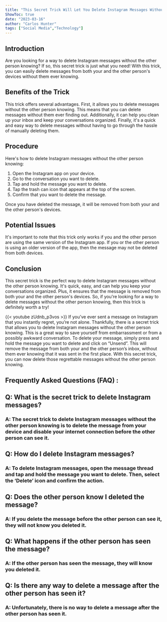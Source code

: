 ```yaml
---
title: "This Secret Trick Will Let You Delete Instagram Messages Without the Other Person Knowing - Here's How!"
ShowToc: true 
date: "2023-03-16"
author: "Carlos Hunter" 
tags: ["Social Media","Technology"]
---
```

## Introduction

Are you looking for a way to delete Instagram messages without the other person knowing? If so, this secret trick is just what you need! With this trick, you can easily delete messages from both your and the other person's devices without them ever knowing. 

## Benefits of the Trick

This trick offers several advantages. First, it allows you to delete messages without the other person knowing. This means that you can delete messages without them ever finding out. Additionally, it can help you clean up your inbox and keep your conversations organized. Finally, it's a quick and easy way to delete messages without having to go through the hassle of manually deleting them.

## Procedure

Here's how to delete Instagram messages without the other person knowing:

1. Open the Instagram app on your device.
2. Go to the conversation you want to delete.
3. Tap and hold the message you want to delete.
4. Tap the trash can icon that appears at the top of the screen.
5. Confirm that you want to delete the message.

Once you have deleted the message, it will be removed from both your and the other person's devices. 

## Potential Issues

It's important to note that this trick only works if you and the other person are using the same version of the Instagram app. If you or the other person is using an older version of the app, then the message may not be deleted from both devices.

## Conclusion

This secret trick is the perfect way to delete Instagram messages without the other person knowing. It's quick, easy, and can help you keep your conversations organized. Plus, it ensures that the message is removed from both your and the other person's devices. So, if you're looking for a way to delete messages without the other person knowing, then this trick is definitely worth a try!

{{< youtube zUdnb_p3vos >}} 
If you’ve ever sent a message on Instagram that you instantly regret, you’re not alone. Thankfully, there is a secret trick that allows you to delete Instagram messages without the other person knowing. This is a great way to save yourself from embarrassment or from a possibly awkward conversation. To delete your message, simply press and hold the message you want to delete and click on “Unsend”. This will remove the message from both your and the other person’s inbox, without them ever knowing that it was sent in the first place. With this secret trick, you can now delete those regrettable messages without the other person knowing.

## Frequently Asked Questions (FAQ) :
<h2>Q: What is the secret trick to delete Instagram messages?</h2>

<h3>A: The secret trick to delete Instagram messages without the other person knowing is to delete the message from your device and disable your internet connection before the other person can see it.</h3>

<h2>Q: How do I delete Instagram messages?</h2>

<h3>A: To delete Instagram messages, open the message thread and tap and hold the message you want to delete. Then, select the ‘Delete’ icon and confirm the action.</h3>

<h2>Q: Does the other person know I deleted the message?</h2>

<h3>A: If you delete the message before the other person can see it, they will not know you deleted it.</h3>

<h2>Q: What happens if the other person has seen the message?</h2>

<h3>A: If the other person has seen the message, they will know you deleted it.</h3>

<h2>Q: Is there any way to delete a message after the other person has seen it?</h2>

<h3>A: Unfortunately, there is no way to delete a message after the other person has seen it.</h3>


